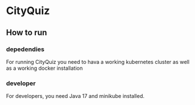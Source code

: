 # CityQuiz

## How to run
### depedendies
For running CityQuiz you need to hava a working kubernetes cluster as well
as a working docker installation

### developer

For developers, you need Java 17 and minikube installed.